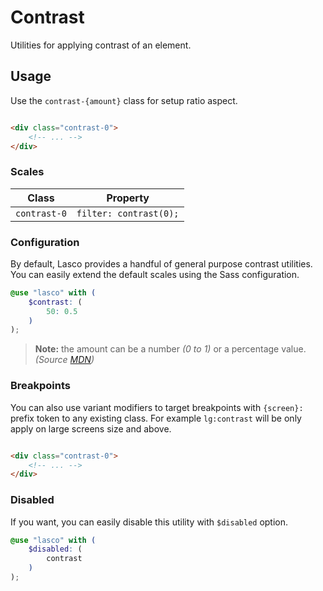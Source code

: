 # Contrast

Utilities for applying contrast of an element.

## Usage

Use the `contrast-{amount}` class for setup ratio aspect.

```html

<div class="contrast-0">
    <!-- ... -->
</div>
```

### Scales

| Class        | Property               |
|--------------|------------------------|
| `contrast-0` | `filter: contrast(0);` |

### Configuration

By default, Lasco provides a handful of general purpose contrast utilities. You can easily extend the default scales
using the Sass configuration.

```scss
@use "lasco" with (
    $contrast: (
        50: 0.5
    )
);
```

> **Note:** the amount can be a number _(0 to 1)_ or a percentage value. _(Source [MDN](https://developer.mozilla.org/fr/docs/Web/CSS/filter-function/contrast()#exemples))_

### Breakpoints

You can also use variant modifiers to target breakpoints with `{screen}:` prefix token to any existing class. For
example `lg:contrast` will be only apply on large screens size and above.

```html

<div class="contrast-0">
    <!-- ... -->
</div>
```

### Disabled

If you want, you can easily disable this utility with `$disabled` option.

```scss
@use "lasco" with (
    $disabled: (
        contrast
    )
);
```

